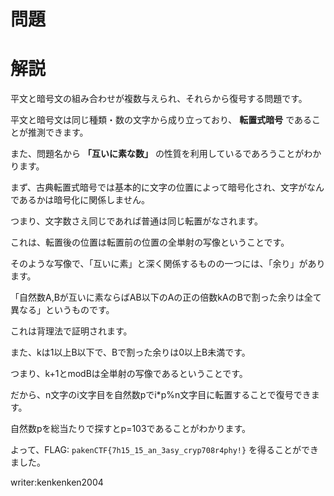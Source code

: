 # 問題

# 解説

平文と暗号文の組み合わせが複数与えられ、それらから復号する問題です。

平文と暗号文は同じ種類・数の文字から成り立っており、 **転置式暗号** であることが推測できます。

また、問題名から **「互いに素な数」** の性質を利用しているであろうことがわかります。

まず、古典転置式暗号では基本的に文字の位置によって暗号化され、文字がなんであるかは暗号化に関係しません。

つまり、文字数さえ同じであれば普通は同じ転置がなされます。

これは、転置後の位置は転置前の位置の全単射の写像ということです。

そのような写像で、「互いに素」と深く関係するものの一つには、「余り」があります。

「自然数A,Bが互いに素ならばAB以下のAの正の倍数kAのBで割った余りは全て異なる」というものです。

これは背理法で証明されます。

また、kは1以上B以下で、Bで割った余りは0以上B未満です。

つまり、k+1とmodBは全単射の写像であるということです。

だから、n文字のi文字目を自然数pでi\*p%n文字目に転置することで復号できます。

自然数pを総当たりで探すとp=103であることがわかります。

よって、FLAG: ```pakenCTF{7h15_15_an_3asy_cryp708r4phy!}``` を得ることができました。

writer:kenkenken2004
